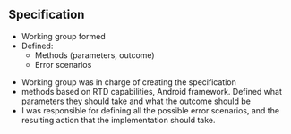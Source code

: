 ## Specification
* Working group formed
* Defined:
	* Methods (parameters, outcome)
	* Error scenarios

<aside class="notes">
<ul>
	<li>Working group was in charge of creating the specification</li>
	<li>methods based on RTD capabilities, Android framework. Defined what parameters they should take and what the outcome should be</li>
	<li>I was responsible for defining all the possible error scenarios, and the resulting action that the implementation should take.</li>
</ul>
</aside>